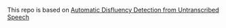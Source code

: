 This repo is based on [Automatic Disfluency Detection
from Untranscribed Speech]([https://www.openai.com](https://arxiv.org/pdf/2311.00867))
